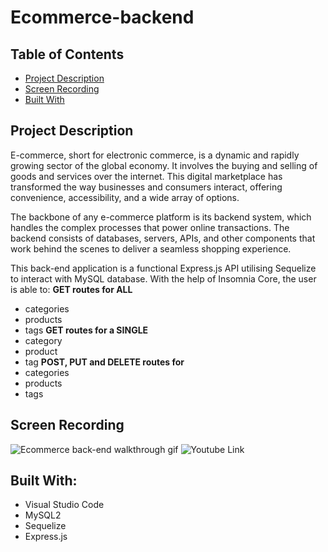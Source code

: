 # Ecommerce-backend

## Table of Contents
- [Project Description](#project-description)
- [Screen Recording](#screen-recording)
- [Built With](#built-with)

## Project Description

E-commerce, short for electronic commerce, is a dynamic and rapidly growing sector of the global economy. It involves the buying and selling of goods and services over the internet. This digital marketplace has transformed the way businesses and consumers interact, offering convenience, accessibility, and a wide array of options.

The backbone of any e-commerce platform is its backend system, which handles the complex processes that power online transactions. The backend consists of databases, servers, APIs, and other components that work behind the scenes to deliver a seamless shopping experience.

This back-end application is a functional Express.js API utilising Sequelize to interact with MySQL database. 
With the help of Insomnia Core, the user is able to:
**GET routes for ALL**
- categories
- products
- tags
**GET routes for a SINGLE**
- category
- product
- tag
**POST, PUT and DELETE routes for**
- categories
- products
- tags

## Screen Recording

![Ecommerce back-end walkthrough gif](./assets/image/REC-20230824013038.gif)
![Youtube Link](https://youtu.be/8F0IzkLCnSI)


## Built With:

- Visual Studio Code
- MySQL2
- Sequelize
- Express.js
